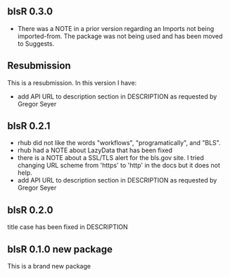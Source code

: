 ## blsR 0.3.0

 * There was a NOTE in a prior version regarding an Imports not being 
 imported-from. The package was not being used and has been moved to Suggests.

## Resubmission
This is a resubmission. In this version I have:

  * add API URL to description section in DESCRIPTION as requested by Gregor Seyer

## blsR 0.2.1

  * rhub did not like the words "workflows", "programatically", and "BLS".
  * rhub had a NOTE about LazyData that has been fixed
  * there is a NOTE about a SSL/TLS alert for the bls.gov site. I tried changing
  URL scheme from 'https' to 'http' in the docs but it does not help. 
  * add API URL to description section in DESCRIPTION as requested by Gregor Seyer

## blsR 0.2.0 

title case has been fixed in DESCRIPTION

## blsR 0.1.0 new package

This is a brand new package
